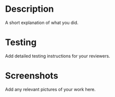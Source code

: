 # Description
A short explanation of what you did. 

# Testing
Add detailed testing instructions for your reviewers. 

# Screenshots
Add any relevant pictures of your work here. 